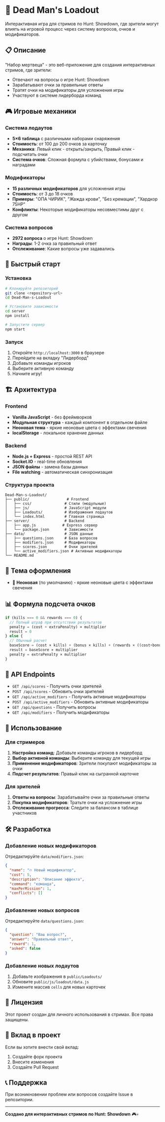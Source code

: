 # 🎯 Dead Man's Loadout

Интерактивная игра для стримов по Hunt: Showdown, где зрители могут влиять на игровой процесс через систему вопросов, очков и модификаторов.

## 📋 Описание

"Набор мертвеца" - это веб-приложение для создания интерактивных стримов, где зрители:
- Отвечают на вопросы о игре Hunt: Showdown
- Зарабатывают очки за правильные ответы
- Тратят очки на модификаторы для усложнения игры
- Участвуют в системе лидерборда команд

## 🎮 Игровые механики

### Система лодаутов
- **5×6 таблица** с различными наборами снаряжения
- **Стоимость**: от 100 до 200 очков за карточку
- **Механика**: Левый клик - открыть/закрыть, Правый клик - подсчитать очки
- **Система очков**: Сложная формула с убийствами, бонусами и наградами

### Модификаторы
- **15 различных модификаторов** для усложнения игры
- **Стоимость**: от 3 до 18 очков
- **Примеры**: "ОПА ЧИРИК", "Жажда крови", "Без кремации", "Хардкор 75HP"
- **Конфликты**: Некоторые модификаторы несовместимы друг с другом

### Система вопросов
- **2972 вопроса** о игре Hunt: Showdown
- **Награды**: 1-2 очка за правильный ответ
- **Отслеживание**: Какие вопросы уже задавались

## 🚀 Быстрый старт

### Установка
```bash
# Клонируйте репозиторий
git clone <repository-url>
cd Dead-Man-s-Loadout

# Установите зависимости
cd server
npm install

# Запустите сервер
npm start
```

### Запуск
1. Откройте `http://localhost:3000` в браузере
2. Перейдите на вкладку "Лидерборд"
3. Добавьте команды игроков
4. Выберите активную команду
5. Начните игру!

## 🏗️ Архитектура

### Frontend
- **Vanilla JavaScript** - без фреймворков
- **Модульная структура** - каждый компонент в отдельном файле
- **Неоновая тема** - яркие неоновые цвета с эффектами свечения
- **localStorage** - локальное хранение данных

### Backend
- **Node.js + Express** - простой REST API
- **Socket.IO** - real-time обновления
- **JSON файлы** - замена базы данных
- **File watching** - автоматическая синхронизация

### Структура проекта
```
Dead-Man-s-Loadout/
├── public/                 # Frontend
│   ├── css/               # Стили (модульные)
│   ├── js/                # JavaScript модули
│   ├── Loadouts/          # Изображения лодаутов
│   └── index.html         # Главная страница
├── server/                # Backend
│   ├── app.js            # Express сервер
│   └── package.json       # Зависимости
├── data/                  # JSON данные
│   ├── questions.json     # База вопросов
│   ├── modifiers.json     # Модификаторы
│   ├── scores.json        # Очки зрителей
│   └── active_modifiers.json # Активные модификаторы
└── README.md
```

## 🎨 Тема оформления

- 🎨 **Неоновая** (по умолчанию) - яркие неоновые цвета с эффектами свечения

## 📊 Формула подсчета очков

```javascript
if (kills === 0 && rewards === 0) {
  // Полный штраф при отсутствии результатов
  penalty = (cost + extraPenalty) × multiplier
  result = 0
} else {
  // Обычный расчет
  baseScore = (cost × kills) + (bonus × kills) + (rewards × ((cost+bonus)/2))
  result = baseScore × multiplier
  penalty = extraPenalty × multiplier
}
```

## 🔧 API Endpoints

- `GET /api/scores` - Получить очки зрителей
- `POST /api/scores` - Обновить очки зрителей
- `GET /api/active_modifiers` - Получить активные модификаторы
- `POST /api/active_modifiers` - Обновить активные модификаторы
- `GET /api/questions` - Получить вопросы
- `GET /api/modifiers` - Получить модификаторы

## 🎯 Использование

### Для стримеров
1. **Настройка команд**: Добавьте команды игроков в лидерборд
2. **Выбор активной команды**: Выберите команду для текущей игры
3. **Применение модификаторов**: Зрители покупают модификаторы за очки
4. **Подсчет результатов**: Правый клик на сыгранной карточке

### Для зрителей
1. **Ответы на вопросы**: Зарабатывайте очки за правильные ответы
2. **Покупка модификаторов**: Тратьте очки на усложнение игры
3. **Отслеживание прогресса**: Следите за балансом в таблице участников

## 🛠️ Разработка

### Добавление новых модификаторов
Отредактируйте `data/modifiers.json`:
```json
{
  "name": "🔥 Новый модификатор",
  "cost": 5,
  "description": "Описание эффекта",
  "command": "команда",
  "maxPerMission": 1,
  "conflicts": []
}
```

### Добавление новых вопросов
Отредактируйте `data/questions.json`:
```json
{
  "question": "Ваш вопрос?",
  "answer": "Правильный ответ",
  "reward": 1,
  "asked": false
}
```

### Добавление новых лодаутов
1. Добавьте изображения в `public/Loadouts/`
2. Обновите `public/js/loadout/data.js`
3. Измените массив `cells` для новых карточек

## 📝 Лицензия

Этот проект создан для личного использования в стримах. Все права защищены.

## 🤝 Вклад в проект

Если вы хотите внести свой вклад:
1. Создайте форк проекта
2. Внесите изменения
3. Создайте Pull Request

## 📞 Поддержка

При возникновении проблем или вопросов создайте Issue в репозитории.

---

**Создано для интерактивных стримов по Hunt: Showdown** 🎮💀